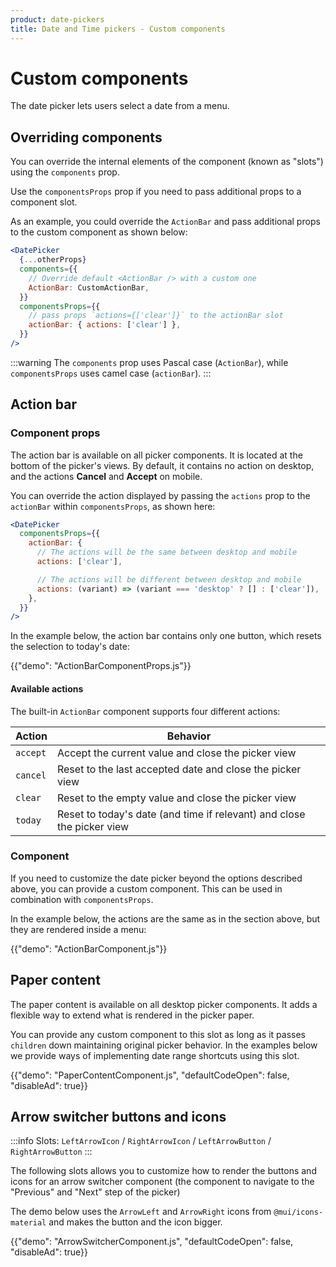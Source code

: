```yaml
---
product: date-pickers
title: Date and Time pickers - Custom components
---
```


# Custom components

<p class="description">The date picker lets users select a date from a menu.</p>

## Overriding components

You can override the internal elements of the component (known as "slots") using the `components` prop.

Use the `componentsProps` prop if you need to pass additional props to a component slot.

As an example, you could override the `ActionBar` and pass additional props to the custom component as shown below:

```jsx
<DatePicker
  {...otherProps}
  components={{
    // Override default <ActionBar /> with a custom one
    ActionBar: CustomActionBar,
  }}
  componentsProps={{
    // pass props `actions={['clear']}` to the actionBar slot
    actionBar: { actions: ['clear'] },
  }}
/>
```

:::warning
The `components` prop uses Pascal case (`ActionBar`), while `componentsProps` uses camel case (`actionBar`).
:::

## Action bar

### Component props

The action bar is available on all picker components.
It is located at the bottom of the picker's views.
By default, it contains no action on desktop, and the actions **Cancel** and **Accept** on mobile.

You can override the action displayed by passing the `actions` prop to the `actionBar` within `componentsProps`, as shown here:

```jsx
<DatePicker
  componentsProps={{
    actionBar: {
      // The actions will be the same between desktop and mobile
      actions: ['clear'],

      // The actions will be different between desktop and mobile
      actions: (variant) => (variant === 'desktop' ? [] : ['clear']),
    },
  }}
/>
```

In the example below, the action bar contains only one button, which resets the selection to today's date:

{{"demo": "ActionBarComponentProps.js"}}

#### Available actions

The built-in `ActionBar` component supports four different actions:

| Action   | Behavior                                                               |
| -------- | ---------------------------------------------------------------------- |
| `accept` | Accept the current value and close the picker view                     |
| `cancel` | Reset to the last accepted date and close the picker view              |
| `clear`  | Reset to the empty value and close the picker view                     |
| `today`  | Reset to today's date (and time if relevant) and close the picker view |

### Component

If you need to customize the date picker beyond the options described above, you can provide a custom component.
This can be used in combination with `componentsProps`.

In the example below, the actions are the same as in the section above, but they are rendered inside a menu:

{{"demo": "ActionBarComponent.js"}}

## Paper content

The paper content is available on all desktop picker components.
It adds a flexible way to extend what is rendered in the picker paper.

You can provide any custom component to this slot as long as it passes `children` down maintaining original picker behavior.
In the examples below we provide ways of implementing date range shortcuts using this slot.

{{"demo": "PaperContentComponent.js", "defaultCodeOpen": false, "disableAd": true}}

## Arrow switcher buttons and icons

:::info
Slots: `LeftArrowIcon` / `RightArrowIcon` / `LeftArrowButton` / `RightArrowButton`
:::

The following slots allows you to customize how to render the buttons and icons for an arrow switcher component (the component to navigate to the "Previous" and "Next" step of the picker)

The demo below uses the `ArrowLeft` and `ArrowRight` icons from `@mui/icons-material` and makes the button and the icon bigger.

{{"demo": "ArrowSwitcherComponent.js", "defaultCodeOpen": false, "disableAd": true}}
